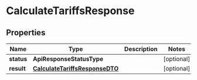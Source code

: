 

# CalculateTariffsResponse


## Properties

Name | Type | Description | Notes
------------ | ------------- | ------------- | -------------
**status** | **ApiResponseStatusType** |  |  [optional]
**result** | [**CalculateTariffsResponseDTO**](CalculateTariffsResponseDTO.md) |  |  [optional]



